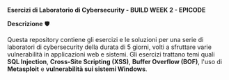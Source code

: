 **Esercizi di Laboratorio di Cybersecurity - BUILD WEEK 2 - EPICODE**

**Descrizione** 🛡️

Questa repository contiene gli esercizi e le soluzioni per una serie di laboratori di cybersecurity della durata di 5 giorni, volti a sfruttare varie vulnerabilità in applicazioni web e sistemi. Gli esercizi trattano temi quali **SQL Injection**, **Cross-Site Scripting (XSS)**, **Buffer Overflow (BOF)**, l'uso di **Metasploit** e **vulnerabilità sui sistemi Windows**.
